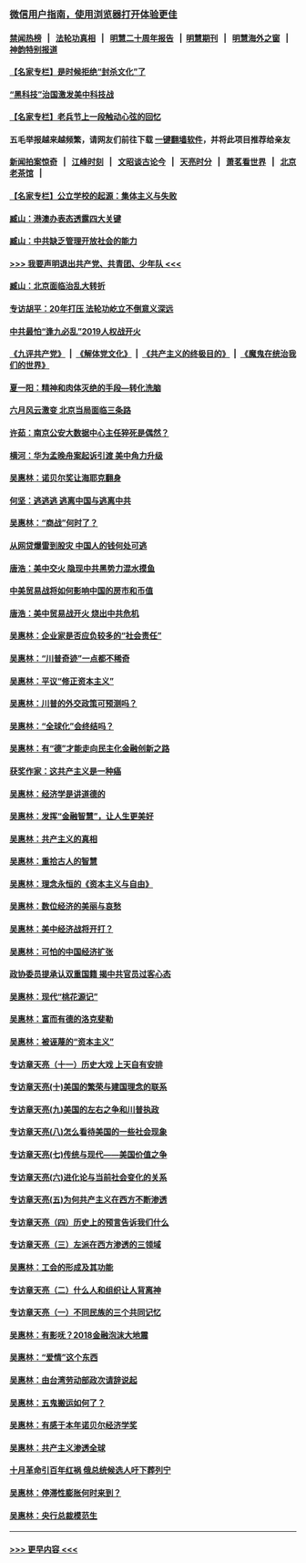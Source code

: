 ### [微信用户指南，使用浏览器打开体验更佳](https://github.com/gfw-breaker/banned-news1/blob/master/indexes/wechat-guide.md?t=0)
#### [禁闻热榜](热点新闻.md?t=0)  &nbsp;&nbsp;|&nbsp;&nbsp; [法轮功真相](https://github.com/gfw-breaker/truth/blob/master/README.md?t=0) &nbsp;&nbsp;|&nbsp;&nbsp; [明慧二十周年报告](https://github.com/gfw-breaker/mh-reports/blob/master/README.md?t=0) &nbsp;&nbsp;|&nbsp;&nbsp;[明慧期刊](https://github.com/gfw-breaker/mh-qikan) &nbsp;&nbsp;|&nbsp;&nbsp; [明慧海外之窗](https://github.com/gfw-breaker/mh-news/blob/master/README.md?t=0) &nbsp;&nbsp;|&nbsp;&nbsp; [神韵特别报道](https://github.com/gfw-breaker/mh-news/blob/master/shenyun.md?t=0)
#### [【名家专栏】是时候拒绝“封杀文化”了](../pages/nsc423/n11814093.md?t=02151422) 
#### [“黑科技”治国激发美中科技战](../pages/nsc423/n11638056.md?t=02151422) 
#### [【名家专栏】老兵节上一段触动心弦的回忆](../pages/nsc423/n11646016.md?t=02151422) 
#### 五毛举报越来越频繁，请网友们前往下载 [一键翻墙软件](https://github.com/gfw-breaker/ssr-accounts)，并将此项目推荐给亲友
#### [新闻拍案惊奇](https://github.com/gfw-breaker/banned-news1/blob/master/pages/link4.md) &nbsp;&nbsp;|&nbsp;&nbsp; [江峰时刻](https://github.com/gfw-breaker/banned-news1/blob/master/pages/link4.md) &nbsp;&nbsp;|&nbsp;&nbsp; [文昭谈古论今](https://github.com/gfw-breaker/banned-news1/blob/master/pages/link4.md) &nbsp;&nbsp;|&nbsp;&nbsp; [天亮时分](https://github.com/gfw-breaker/banned-news1/blob/master/pages/link4.md) &nbsp;&nbsp;|&nbsp;&nbsp; [萧茗看世界](https://github.com/gfw-breaker/banned-news1/blob/master/pages/link4.md) &nbsp;&nbsp;|&nbsp;&nbsp; [北京老茶馆](https://github.com/gfw-breaker/banned-news1/blob/master/pages/link4.md) &nbsp;&nbsp;|&nbsp;&nbsp; 
#### [【名家专栏】公立学校的起源：集体主义与失败](../pages/nsc423/n11601833.md?t=02151422) 
#### [臧山：港澳办表态透露四大关键](../pages/nsc423/n11421628.md?t=02151422) 
#### [臧山：中共缺乏管理开放社会的能力](../pages/nsc423/n11407457.md?t=02151422) 
#### [>>> 我要声明退出共产党、共青团、少年队 <<<](https://github.com/begood0513/goodnews/blob/master/quit/letter.md) 
#### [臧山：北京面临治乱大转折](../pages/nsc423/n11406895.md?t=02151422) 
#### [专访胡平：20年打压 法轮功屹立不倒意义深远](../pages/nsc423/n11398800.md?t=02151422) 
#### [中共最怕“逢九必乱”2019人权战开火](../pages/nsc423/n11385248.md?t=02151422) 
#### [《九评共产党》](https://github.com/begood0513/9ping.md/blob/master/README.md) &nbsp;|&nbsp; [《解体党文化》](../../../../jtdwh.md/blob/master/README.md)  &nbsp;|&nbsp; [《共产主义的终极目的》](../../../../gczydzjmd.md/blob/master/README.md) &nbsp;|&nbsp; [《魔鬼在统治我们的世界》](../../../../mgztzwmdsj.md/blob/master/README.md) 
#### [夏一阳：精神和肉体灭绝的手段—转化洗脑](../pages/nsc423/n11368250.md?t=02151422) 
#### [六月风云激变 北京当局面临三条路](../pages/nsc423/n11313668.md?t=02151422) 
#### [许茹：南京公安大数据中心主任猝死是偶然？](../pages/nsc423/n11064744.md?t=02151422) 
#### [横河：华为孟晚舟案起诉引渡 美中角力升级](../pages/nsc423/n11027230.md?t=02151422) 
#### [吴惠林：诺贝尔奖让海耶克翻身](../pages/nsc423/n10890049.md?t=02151422) 
#### [何坚：逃逃逃 逃离中国与逃离中共](../pages/nsc423/n10592891.md?t=02151422) 
#### [吴惠林：“商战”何时了？](../pages/nsc423/n10573558.md?t=02151422) 
#### [从网贷爆雷到股灾 中国人的钱何处可逃](../pages/nsc423/n10572800.md?t=02151422) 
#### [唐浩：美中交火 隐现中共黑势力混水摸鱼](../pages/nsc423/n10544040.md?t=02151422) 
#### [中美贸易战将如何影响中国的房市和币值](../pages/nsc423/n10543697.md?t=02151422) 
#### [唐浩：美中贸易战开火 烧出中共危机](../pages/nsc423/n10540126.md?t=02151422) 
#### [吴惠林：企业家是否应负较多的“社会责任”](../pages/nsc423/n10535022.md?t=02151422) 
#### [吴惠林：“川普奇迹”一点都不稀奇](../pages/nsc423/n10512808.md?t=02151422) 
#### [吴惠林：平议“修正资本主义”](../pages/nsc423/n10495724.md?t=02151422) 
#### [吴惠林：川普的外交政策可预测吗？](../pages/nsc423/n10462387.md?t=02151422) 
#### [吴惠林：“全球化”会终结吗？](../pages/nsc423/n10452838.md?t=02151422) 
#### [吴惠林：有“德”才能走向民主化金融创新之路](../pages/nsc423/n10432292.md?t=02151422) 
#### [获奖作家：这共产主义是一种癌](../pages/nsc423/n10431541.md?t=02151422) 
#### [吴惠林：经济学是讲道德的](../pages/nsc423/n10398014.md?t=02151422) 
#### [吴惠林：发挥“金融智慧”，让人生更美好](../pages/nsc423/n10375019.md?t=02151422) 
#### [吴惠林：共产主义的真相](../pages/nsc423/n10351394.md?t=02151422) 
#### [吴惠林：重拾古人的智慧](../pages/nsc423/n10337691.md?t=02151422) 
#### [吴惠林：理念永恒的《资本主义与自由》](../pages/nsc423/n10316274.md?t=02151422) 
#### [吴惠林：数位经济的美丽与哀愁](../pages/nsc423/n10292946.md?t=02151422) 
#### [吴惠林：美中经济战将开打？](../pages/nsc423/n10258825.md?t=02151422) 
#### [吴惠林：可怕的中国经济扩张](../pages/nsc423/n10219147.md?t=02151422) 
#### [政协委员提承认双重国籍 揭中共官员过客心态](../pages/nsc423/n10208809.md?t=02151422) 
#### [吴惠林：现代“桃花源记”](../pages/nsc423/n10185234.md?t=02151422) 
#### [吴惠林：富而有德的洛克斐勒](../pages/nsc423/n10142264.md?t=02151422) 
#### [吴惠林：被诬蔑的“资本主义”](../pages/nsc423/n10124816.md?t=02151422) 
#### [专访章天亮（十一）历史大戏 上天自有安排](../pages/nsc423/n10094905.md?t=02151422) 
#### [专访章天亮(十)美国的繁荣与建国理念的联系](../pages/nsc423/n10094899.md?t=02151422) 
#### [专访章天亮(九)美国的左右之争和川普执政](../pages/nsc423/n10094889.md?t=02151422) 
#### [专访章天亮(八)怎么看待美国的一些社会现象](../pages/nsc423/n10094857.md?t=02151422) 
#### [专访章天亮(七)传统与现代——美国价值之争](../pages/nsc423/n10093140.md?t=02151422) 
#### [专访章天亮(六)进化论与当前社会变化的关系](../pages/nsc423/n10092036.md?t=02151422) 
#### [专访章天亮(五)为何共产主义在西方不断渗透](../pages/nsc423/n10083620.md?t=02151422) 
#### [专访章天亮（四）历史上的预言告诉我们什么](../pages/nsc423/n10083606.md?t=02151422) 
#### [专访章天亮（三）左派在西方渗透的三领域](../pages/nsc423/n10081115.md?t=02151422) 
#### [吴惠林：工会的形成及其功能](../pages/nsc423/n10080633.md?t=02151422) 
#### [专访章天亮（二）什么人和组织让人背离神](../pages/nsc423/n10076637.md?t=02151422) 
#### [专访章天亮（一）不同民族的三个共同记忆](../pages/nsc423/n10074188.md?t=02151422) 
#### [吴惠林：有影呒？2018金融泡沫大地震](../pages/nsc423/n10040534.md?t=02151422) 
#### [吴惠林：“爱情”这个东西](../pages/nsc423/n10019423.md?t=02151422) 
#### [吴惠林：由台湾劳动部政次请辞说起](../pages/nsc423/n9979679.md?t=02151422) 
#### [吴惠林：五鬼搬运如何了？](../pages/nsc423/n9925338.md?t=02151422) 
#### [吴惠林：有感于本年诺贝尔经济学奖](../pages/nsc423/n9871883.md?t=02151422) 
#### [吴惠林：共产主义渗透全球](../pages/nsc423/n9812748.md?t=02151422) 
#### [十月革命引百年红祸 俄总统候选人吁下葬列宁](../pages/nsc423/n9810182.md?t=02151422) 
#### [吴惠林：停滞性膨胀何时来到？](../pages/nsc423/n9764136.md?t=02151422) 
#### [吴惠林：央行总裁模范生](../pages/nsc423/n9728134.md?t=02151422) 

----
#### [ >>> 更早内容 <<< ](../indexes/nsc423-earlier.md)
